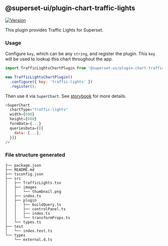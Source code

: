 ## @superset-ui/plugin-chart-traffic-lights

[![Version](https://img.shields.io/npm/v/@superset-ui/plugin-chart-traffic-lights.svg?style=flat-square)](https://www.npmjs.com/package/@superset-ui/plugin-chart-traffic-lights)

This plugin provides Traffic Lights for Superset.

### Usage

Configure `key`, which can be any `string`, and register the plugin. This `key` will be used to lookup this chart throughout the app.

```js
import TrafficLightsChartPlugin from '@superset-ui/plugin-chart-traffic-lights';

new TrafficLightsChartPlugin()
  .configure({ key: 'traffic-lights' })
  .register();
```

Then use it via `SuperChart`. See [storybook](https://apache-superset.github.io/superset-ui/?selectedKind=plugin-chart-traffic-lights) for more details.

```js
<SuperChart
  chartType="traffic-lights"
  width={600}
  height={600}
  formData={...}
  queriesData={[{
    data: {...},
  }]}
/>
```

### File structure generated

```
├── package.json
├── README.md
├── tsconfig.json
├── src
│   ├── TrafficLights.tsx
│   ├── images
│   │   └── thumbnail.png
│   ├── index.ts
│   ├── plugin
│   │   ├── buildQuery.ts
│   │   ├── controlPanel.ts
│   │   ├── index.ts
│   │   └── transformProps.ts
│   └── types.ts
├── test
│   └── index.test.ts
└── types
    └── external.d.ts
```